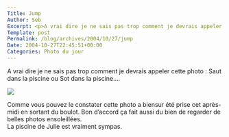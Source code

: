 ```yaml
--- 
Title: Jump
Author: Seb
Excerpt: <p>A vrai dire je ne sais pas trop comment je devrais appeler cette photo&nbsp;: Saut dans la piscine ou Sot dans la piscine....</p> 
Template: post
Permalink: /blog/archives/2004/10/27/jump
Date: 2004-10-27T22:45:51+00:00
Categories: Photo du jour
--- 
```


A vrai dire je ne sais pas trop comment je devrais appeler cette photo&nbsp;: Saut dans la piscine ou Sot dans la piscine&#8230;.

<!--more-->

![][1]

Comme vous pouvez le constater cette photo a biensur &eacute;t&eacute; prise cet apr&egrave;s-midi en sortant du boulot. Bon d&rsquo;accord &ccedil;a fait aussi du bien de regarder de belles photos ensoleill&eacute;es.  
La piscine de Julie est vraiment sympas.

 [1]: /blog/images/Saut-dans-la-piscine.jpg